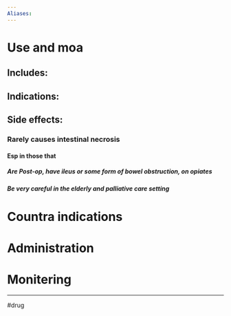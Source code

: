 ```yaml
---
Aliases:
---
```

# Use and moa
## Includes:
## Indications:
## Side effects:
### Rarely causes intestinal necrosis
#### Esp in those that
##### Are Post-op, have ileus or some form of bowel obstruction, on opiates
##### Be very careful in the elderly and palliative care setting
# Countra indications
# Administration 
# Monitering 

---
#drug 